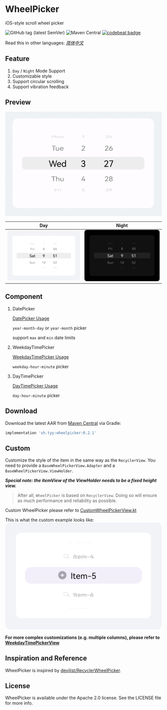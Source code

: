 WheelPicker
===
iOS-style scroll wheel picker

![GitHub tag (latest SemVer)](https://img.shields.io/github/v/tag/ty0x2333/WheelPicker)
![Maven Central](https://img.shields.io/maven-central/v/sh.tyy/wheelpicker)
[![codebeat badge](https://codebeat.co/badges/346d671e-d683-4471-be7d-a3d6f742de86)](https://codebeat.co/projects/github-com-ty0x2333-wheelpicker-master)

Read this in other languages: [*简体中文*](README.zh-cn.md)

Feature
---
1. `Day` / `Night` Mode Support
2. Customizable style
3. Support circular scrolling
4. Support vibration feedback

Preview
---
![Preview](resources/preview.gif)

|Day|Night|
|---|---|
|![Day](resources/day.png)|![Night](resources/night.png)|

Component
---
1. DatePicker

    [DatePicker Usage](app/src/main/java/sh/tyy/wheelpicker/example/DatePickerExampleActivity.kt)

    `year-month-day` or `year-month` picker

    support `max` and `min` date limits

2. WeekdayTimePicker

    [WeekdayTimePicker Usage](app/src/main/java/sh/tyy/wheelpicker/example/WeekdayTimePickerExampleActivity.kt)

    `weekday-hour-minute` picker

3. DayTimePicker

    [DayTimePicker Usage](app/src/main/java/sh/tyy/wheelpicker/example/DayTimePickerExampleActivity.kt)

    `day-hour-minute` picker

Download
---

Download the latest AAR from [Maven Central](https://search.maven.org/search?q=g:%20sh.tyy%20a:%20wheelpicker) via Gradle:

```gradle
implementation 'sh.tyy:wheelpicker:0.2.1'
```

Custom
---
Customize the style of the item in the same way as the `RecyclerView`.
You need to provide a `BaseWheelPickerView.Adapter` and a `BaseWheelPickerView.ViewHolder`.

***Special note: the itemView of the ViewHolder needs to be a fixed height view.***

> After all, `WheelPicker` is based on `RecyclerView`. Doing so will ensure as much performance and reliability as possible.

Custom WheelPicker please refer to [CustomWheelPickerView.kt](app/src/main/java/sh/tyy/wheelpicker/example/custom/CustomWheelPickerView.kt)

This is what the custom example looks like:
![Custom](resources/custom.png)

**For more complex customizations (e.g. multiple columns), please refer to [WeekdayTimePickerView](WheelPicker/src/main/java/sh/tyy/wheelpicker/WeekdayTimePickerView.kt)**

Inspiration and Reference
---
WheelPicker is inspired by [devilist/RecyclerWheelPicker](https://github.com/devilist/RecyclerWheelPicker).

License
---
WheelPicker is available under the Apache 2.0 license. See the LICENSE file for more info.